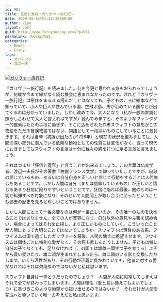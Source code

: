 ```yaml
---
id: 981
title: 狂信と寛容〜ガリヴァー旅行記〜
date: 2009-08-13T03:11:35+09:00
author: kiyo
layout: post
guid: http://www.funnysunday.com/?p=981
permalink: /books/981
categories:
  - Books
  - Essay
tags:
  - スウィフト
  - 渡辺一夫
---
```

[<img src="http://ecx.images-amazon.com/images/I/51TDSD59A3L._SL160_.jpg" class="left" alt="ガリヴァー旅行記" />](http://www.amazon.co.jp/%E3%82%AC%E3%83%AA%E3%83%B4%E3%82%A1%E3%83%BC%E6%97%85%E8%A1%8C%E8%A8%98-%E5%B2%A9%E6%B3%A2%E6%96%87%E5%BA%AB-%E3%82%B9%E3%82%A6%E3%82%A3%E3%83%95%E3%83%88/dp/4003220935%3FSubscriptionId%3DAKIAIWCIX5LBPW2PLTUQ%26tag%3Dfunnysunday-22%26linkCode%3Dxm2%26camp%3D2025%26creative%3D165953%26creativeASIN%3D4003220935)

『ガリヴァー旅行記』を読みました。何を今更と思われる方もおられるでしょうが、何故か今まで縁がなく読む機会に恵まれなかったのです。けれど『ガリヴァー旅行記』は原作をまるまる読んだことはなくても、子どものころに絵本などで知っていて、小人や巨人が住んでいる国、空飛ぶ島、馬が治めている国などが出てくるのは分かっていました。しかし改めて今、大人になり（私が一般の常識と照らし合わせて大人と言えればですが）読んでみますと、そのようなファンタジー的要素はただの手段に過ぎず、そこに込められた作者スウィフトの意思がこの物語をただの冒険物語ではない、物語として一段深いものにしていることに気付きます。それは当時（初版が出たのが1726年）と現在の状況を鑑みましても、人間の深い部分に潜んでいる危険な動物としての性質には変化がなく、従って現代におきましてもスウィフトの言葉は十分に我々の胸を打つに足る文章と言えましょう。

それはつまり「狂信と寛容」と言うことが出来るでしょう。この言葉は仏文学者、渡辺一夫氏がその著書『曲説フランス文学』で仰っていたことですが、自分の信じているもの、あるいは自分自身を正しいと信じて行動をすることは人間誰しもあることです。しかし人間は自分（または信仰しているもの）が正しいと信じるあまり狂信に陥りやすいということです。狂信に陥れば最後、他のものは一切が糾弾すべき対象になり、そのせいで人間同士が殺し合うに至ったということも過去の歴史を見ると珍しいことではありません。

しかし人間にとって一番必要なのは何が一番正しいのか、その唯一のものを決めることではありません。全ての人が寛容になり、自分以外の意見や主張を認め合い、場合によってはそれを止揚し、より正しいものにしていく。こういったことが人間にとって大切なことではないでしょうか。スウィフトは理性のある馬、フウイヌムの国で過ごしたガリヴァーを最後、人間の醜さに絶望させます。フウイヌムは個体ごとに特別な愛がなく、その死も悲しんだりしません。子どもは特に自分の子でなくても、足りなければ（この国では雄雌一頭ずつ子を育てる）よそから貰い受けたり、雄二頭が生まれてしまったら、雌二頭のいる家と交換したりします。いくら理性があり、その行動が正義に貫かれていても、他者に対する愛がなければそれは欠陥なのではないかと私は思います。

スウィフト自身は一体どうだったのでしょう？　人間が人間に絶望してしまえばそれで全てが終わってしまいます。人間は理性（愛と言い換えてもよいでしょう）に基づきこのような絶望から抜け出せるのではないか？　それだけが人間を完成へと導いていく唯一の考えだと私は思います。